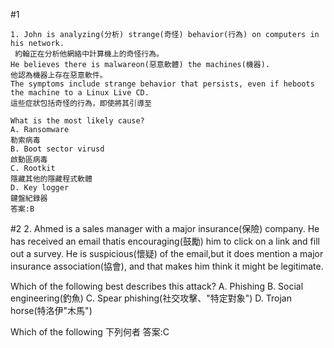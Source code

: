 #1
```
1. John is analyzing(分析) strange(奇怪) behavior(行為) on computers in his network. 
 約翰正在分析他網絡中計算機上的奇怪行為。
He believes there is malwareon(惡意軟體) the machines(機器). 
他認為機器上存在惡意軟件。
The symptoms include strange behavior that persists, even if heboots the machine to a Linux Live CD.
這些症狀包括奇怪的行為，即使將其引導至

What is the most likely cause?
A. Ransomware
勒索病毒
B. Boot sector virusd
啟動區病毒
C. Rootkit
隱藏其他的隱藏程式軟體
D. Key logger
鍵盤紀錄器
答案:B
```
#2
2. Ahmed is a sales manager with a major insurance(保險) company. 
He has received an email thatis encouraging(鼓勵) him to click on a link and fill out a survey. 
He is suspicious(懷疑) of the email,but it does mention a major insurance association(協會), and that makes him think it might be
legitimate. 

Which of the following best describes this attack?
A. Phishing
B. Social engineering(釣魚)
C. Spear phishing(社交攻擊、"特定對象")
D. Trojan horse(特洛伊"木馬")

Which of the following 下列何者
答案:C
